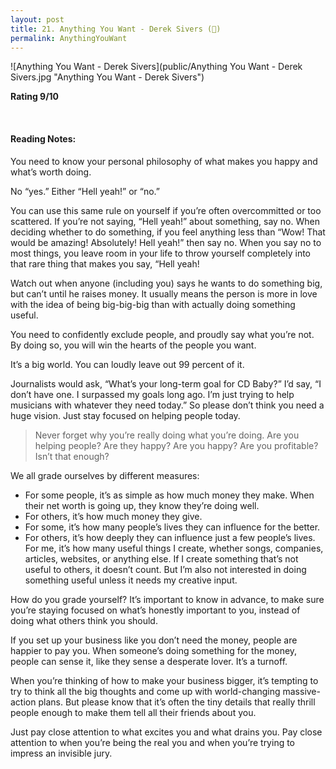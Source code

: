 ```yaml
---
layout: post
title: 21. Anything You Want - Derek Sivers (📱)
permalink: AnythingYouWant
---
```


![Anything You Want - Derek Sivers](public/Anything You Want - Derek Sivers.jpg "Anything You Want - Derek Sivers")

**Rating 9/10**

<br>

#### Reading Notes:

You need to know your personal philosophy of what makes you happy and what’s worth doing.

No “yes.” Either “Hell yeah!” or “no.”

You can use this same rule on yourself if you’re often overcommitted or too scattered. If you’re not saying, “Hell yeah!” about something, say no. When deciding whether to do something, if you feel anything less than “Wow! That would be amazing! Absolutely! Hell yeah!” then say no.
When you say no to most things, you leave room in your life to throw yourself completely into that rare thing that makes you say, “Hell yeah!

Watch out when anyone (including you) says he wants to do something big, but can’t until he raises money. It usually means the person is more in love with the idea of being big-big-big than with actually doing something useful.

You need to confidently exclude people, and proudly say what you’re not. By doing so, you will win the hearts of the people you want.

It’s a big world. You can loudly leave out 99 percent of it.

Journalists would ask, “What’s your long-term goal for CD Baby?” I’d say, “I don’t have one. I surpassed my goals long ago. I’m just trying to help musicians with whatever they need today.”
So please don’t think you need a huge vision. Just stay focused on helping people today.

> Never forget why you’re really doing what you’re doing. Are you helping people? Are they happy? Are you happy? Are you profitable? Isn’t that enough?

We all grade ourselves by different measures:

- For some people, it’s as simple as how much money they make. When their net worth is going up, they know they’re doing well.
- For others, it’s how much money they give.
- For some, it’s how many people’s lives they can influence for the better.
- For others, it’s how deeply they can influence just a few people’s lives.
  For me, it’s how many useful things I create, whether songs, companies, articles, websites, or anything else. If I create something that’s not useful to others, it doesn’t count. But I’m also not interested in doing something useful unless it needs my creative input.

How do you grade yourself?
It’s important to know in advance, to make sure you’re staying focused on what’s honestly important to you, instead of doing what others think you should.

If you set up your business like you don’t need the money, people are happier to pay you. When someone’s doing something for the money, people can sense it, like they sense a desperate lover. It’s a turnoff.

When you’re thinking of how to make your business bigger, it’s tempting to try to think all the big thoughts and come up with world-changing massive-action plans. But please know that it’s often the tiny details that really thrill people enough to make them tell all their friends about you.

Just pay close attention to what excites you and what drains you. Pay close attention to when you’re being the real you and when you’re trying to impress an invisible jury.
